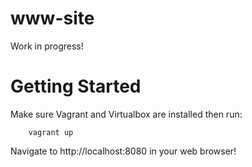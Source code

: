 # www-site
Work in progress!

# Getting Started
Make sure Vagrant and Virtualbox are installed then run:
        
        vagrant up
        
Navigate to http://localhost:8080 in your web browser!